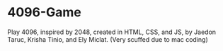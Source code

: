 # 4096-Game
Play 4096, inspired by 2048, created in HTML, CSS, and JS, by Jaedon Taruc, Krisha Tinio, and Ely Miclat.
(Very scuffed due to mac coding)
